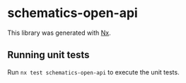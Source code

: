 # schematics-open-api

This library was generated with [Nx](https://nx.dev).

## Running unit tests

Run `nx test schematics-open-api` to execute the unit tests.
